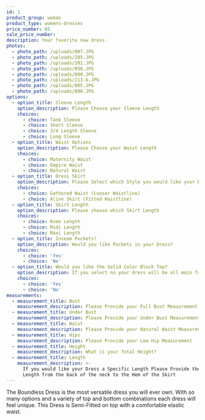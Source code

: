 ```yaml
---
id: 1
product_group: woman
product_type: womens-dresses
price_number: 65
sale_price_number:
description: Your favorite new dress.
photos:
  - photo_path: /uploads/007.JPG
  - photo_path: /uploads/205.JPG
  - photo_path: /uploads/201.JPG
  - photo_path: /uploads/050.JPG
  - photo_path: /uploads/090.JPG
  - photo_path: /uploads/213-b.JPG
  - photo_path: /uploads/005.JPG
  - photo_path: /uploads/008.JPG
options:
  - option_title: Sleeve Length
    option_description: Please Choose your Sleeve Length
    choices:
      - choice: Tank Sleeve
      - choice: Short Sleeve
      - choice: 3/4 Length Sleeve
      - choice: Long Sleeve
  - option_title: Waist Options
    option_description: Please Choose your Waist Length
    choices:
      - choice: Maternity Waist
      - choice: Empire Waist
      - choice: Natural Waist
  - option_title: Dress Skirt
    option_description: Please Select which Style you would like your Dress Skirt
    choices:
      - choice: Gathered Waist (Looser Waistline)
      - choice: Aline Skirt (Fitted Waistline)
  - option_title: Skirt Length
    option_description: Please choose which Skirt Length
    choices:
      - choice: Knee Length
      - choice: Midi Length
      - choice: Maxi Length
  - option_title: Inseam Pockets?
    option_description: Would you like Pockets in your Dress?
    choices:
      - choice: 'Yes'
      - choice: 'No'
  - option_title: Would you like the Solid Color Block Top?
    option_description: If you select no your dress will be all main fabric
    choices:
      - choice: 'Yes'
      - choice: 'No'
measurements:
  - measurement_title: Bust
    measurement_description: Please Provide your Full Bust Measurement
  - measurement_title: Under Bust
    measurement_description: Please Provide your Under Bust Measurement
  - measurement_title: Waist
    measurement_description: Please Provide your Natural Waist Measurement
  - measurement_title: Hips
    measurement_description: Please Provide your Low Hip Measurement
  - measurement_title: Height
    measurement_description: What is your Total Height?
  - measurement_title: Length
    measurement_description: >-
      If you would like your Dress a Specific Length Please Provide the total
      Length from the back of the neck to the Hem of the Skirt
---
```



The Boundless Dress is the most versatile dress you will ever own. With so many options and a variety of top and bottom combinations each dress will feel unique. This Dress is Semi-Fitted on top with a comfortable elastic waist.